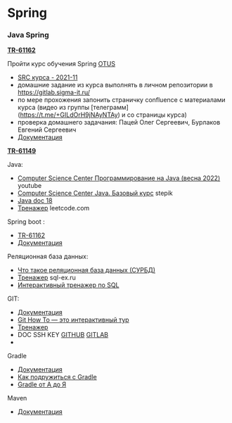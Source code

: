 # Spring

### Java Spring

**[TR-61162](https://jira.sigma-it.ru/browse/TR-61162)**

Пройти  курс обучения Spring [OTUS](https://otus.ru/learning/140726/)
  * [SRC курса - 2021-11](https://github.com/OtusTeam/Spring)
  * домашние задание из курса выполнять в личном репозитории в https://gitlab.sigma-it.ru/
  * по мере прохожения запонить страничку confluence c материалами курса (видео из группы [телеграмм] (https://t.me/+GILdOrH9jNAyNTAy) и со страницы курса)
  * проверка домашнего задачания: Пацей Олег Сергеевич, Бурлаков Евгений Сергеевич
  * [Документация](https://docs.spring.io/spring-boot/docs/current/reference/htmlsingle/)



**[TR-61149](https://jira.sigma-it.ru/browse/TR-61149)**

 Java:
* [Computer Science Center Программирование на Java (весна 2022)](https://www.youtube.com/playlist?list=PLlb7e2G7aSpTCB2OxGlezpgOXwq4xer7Z) youtube
* [Computer Science Center Java. Базовый курс](https://stepik.org/course/187/promo) stepik
* [Java doc 18](https://docs.oracle.com/en/java/javase/18/docs/api/index.html)
* [Тренажер](https://leetcode.com/study-plan/algorithm/) leetcode.com

Spring boot :
 * [TR-61162](https://jira.sigma-it.ru/browse/TR-61162)
 * [Документация](https://docs.spring.io/spring-boot/docs/current/reference/htmlsingle/)

Реляционная база данных:
 * [Что такое реляционная база данных (СУРБД)](https://www.oracle.com/cis/database/what-is-a-relational-database/)
 * [Тренажер](https://www.sql-ex.ru/?Lang=0) sql-ex.ru
 * [Интерактивный тренажер по SQL](https://stepik.org/course/63054/promo)

GIT:
* [Документация](https://git-scm.com/book/ru/v2)
* [Git How To — это интерактивный тур](https://githowto.com/ru)
* [Тренажер](https://learngitbranching.js.org/?locale=ru_RU)
* DOC  SSH KEY [GITHUB](https://docs.github.com/en/authentication/connecting-to-github-with-ssh/generating-a-new-ssh-key-and-adding-it-to-the-ssh-agent) [GITLAB](https://gitlab.sigma-it.ru/help/ssh/index.md)
* 

Gradle
* [Документация](https://docs.gradle.org/current/userguide/userguide.html)
* [Как подружиться с Gradle](https://youtu.be/WOBok2u-SL8)
* [Gradle от A до Я](https://www.youtube.com/watch?v=Yft6h7JkWo0)


Maven
* [Документация](https://maven.apache.org/guides/index.html)

